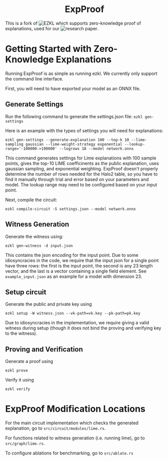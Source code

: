 <h1 align="center">
ExpProof
</h1>

This is a fork of ![EZKL](https://github.com/zkonduit/ezkl) which supports zero-knowledge proof of explanations,
used for our ![research paper](https://arxiv.org/abs/2502.03773). 

# Getting Started with Zero-Knowledge Explanations

Running ExpProof is as simple as running ezkl. We currently only support the command line interface.

First, you will need to have exported your model as an ONNX file.

## Generate Settings

Run the following command to generate the settings.json file:
`ezkl gen-settings`

Here is an example with the types of settings you will need for explanations:

`ezkl gen-settings --generate-explanation 100 --top-k 10 --lime-sampling gaussian --lime-weight-strategy exponential --lookup-range='-100000->100000' --logrows 18 --model network.onnx`

This command generates settings for Lime explanations with 100 sample points, gives the top-10 LIME
coefficinents as the public explanation, uses gaussian sampling, and exponential weighting.
ExpProof doesn't properly determine the number of rows needed for the Halo2 table, so you
have to find it manually through trial and error based on your parameters and model.
The lookup range may need to be configured based on your input point.

Next, compile the circuit:

`ezkl compile-circuit -S settings.json --model network.onnx`

## Witness Generation

Generate the witness using:

`ezkl gen-witness -d input.json`

This contains the json encoding for the input point. Due to some idiosyncracies in the code,
we require that the input json for a single point have three rows: the first is the input point, the second
is any 23 length vector, and the last is a vector containing a single field element.
See `example_input.json` as an example for a model with dimension 23.

## Setup circuit

Generate the public and private key using

`ezkl setup -W witness.json --vk-path=vk.key --pk-path=pk.key`

Due to idiosyncracies in the implementation, we require giving a valid witness
during setup (though it does not bind the proving and verifying key to the witness).

## Proving and Verification

Generate a proof using

`ezkl prove`

Verify it using

`ezkl verify`

# ExpProof Modification Locations

For the main circuit implementation which checks the generated explanation,
go to `src/circuit/modules/lime.rs`.

For functions related to witness generation (i.e. running lime),
go to `src/graph/lime.rs`.

To configure ablations for benchmarking, go to `src/ablate.rs`
